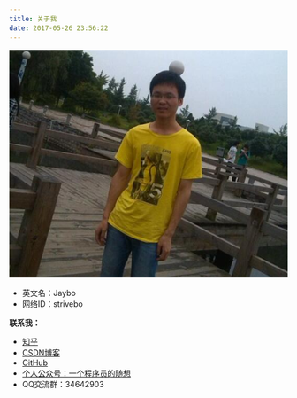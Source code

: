 ```yaml
---
title: 关于我
date: 2017-05-26 23:56:22
---
```




![Me](../images/owe.jpg)



- 英文名：Jaybo
- 网络ID：strivebo




**联系我：** 

- [知乎](https://www.zhihu.com/people/jaybo-52)
- [CSDN博客](http://blog.csdn.net/u012195214)
- [GitHub](https://github.com/strivebo)
- [个人公众号：一个程序员的随想](http://mp.weixin.qq.com/s/RYoVrQfw54Gn65LAbhReuA) 
- QQ交流群：34642903